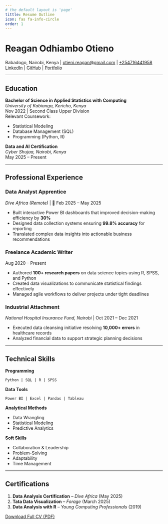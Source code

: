 ```yaml
---
# the default layout is 'page'
tittle: Resume Outline
icon: fas fa-info-circle
order: 1
---
```


# Reagan Odhiambo Otieno  
Babadogo, Nairobi, Kenya |  [otieni.reagan@gmail.com](mailto:otieni.reagan@gmail.com) |  [+254716441958](tel:+254716441958)  
 [LinkedIn](https://www.linkedin.com/in/reagan-odhiambo-otieno1) |  [GitHub](https://github.com/reaganotienoO) |  [Portfolio](https://www.datascienceportfol.io/otienireagan)  

---

##  Education  
**Bachelor of Science in Applied Statistics with Computing**  
*University of Kabianga, Kericho, Kenya*  
 Nov 2022 | Second Class Upper Division  
 Relevant Coursework:  
- Statistical Modeling  
- Database Management (SQL)  
- Programming (Python, R)  

**Data and AI Certification**  
*Cyber Shujaa, Nairobi, Kenya*  
 May 2025 – Present  

---

##  Professional Experience  

### **Data Analyst Apprentice**  
*Dive Africa (Remote)* | 📅 Feb 2025 – May 2025  
- Built interactive Power BI dashboards that improved decision-making efficiency by **30%**  
- Designed data collection systems ensuring **99.8% accuracy** for reporting  
- Translated complex data insights into actionable business recommendations  

### **Freelance Academic Writer**  
Aug 2020 – Present  
- Authored **100+ research papers** on data science topics using R, SPSS, and Python  
- Created data visualizations to communicate statistical findings effectively  
- Managed agile workflows to deliver projects under tight deadlines  

### **Industrial Attachment**  
*National Hospital Insurance Fund, Nairobi* | Oct 2021 – Dec 2021  
- Executed data cleansing initiative resolving **10,000+ errors** in healthcare records  
- Analyzed financial data to support strategic planning decisions  

---

##  Technical Skills  
**Programming**  
```
Python | SQL | R | SPSS
```
**Data Tools**  
```
Power BI | Excel | Pandas | Tableau
```
**Analytical Methods**  
- Data Wrangling  
- Statistical Modeling  
- Predictive Analytics

**Soft Skills**
- Collaboration & Leadership
- Problem-Solving
- Adaptability
- Time Management

---

##  Certifications  
1. **Data Analysis Certification** – *Dive Africa* (May 2025)  
2. **Tata Data Visualization** – *Forage* (March 2025)  
3. **Data Analysis with R** – *Young Computing Professionals* (2019)  

[Download Full CV (PDF)](/assets/Reagan_Odhiambo_cv.pdf)
